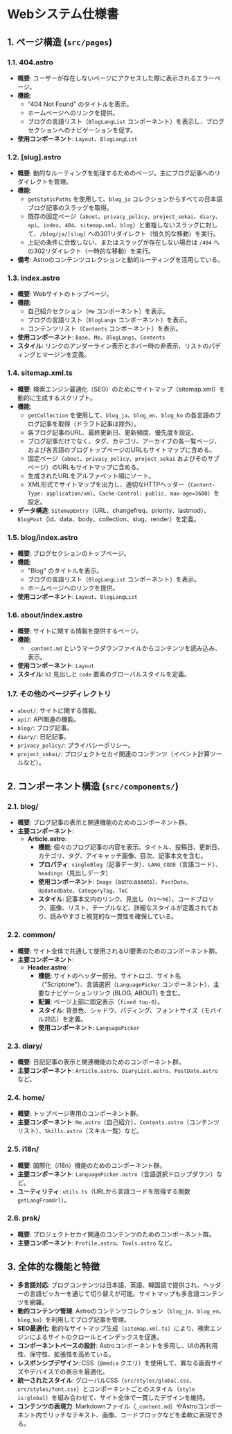 # Webシステム仕様書

## 1. ページ構造 (`src/pages`)

### 1.1. 404.astro

- **概要**: ユーザーが存在しないページにアクセスした際に表示されるエラーページ。
- **機能**:
  - "404 Not Found" のタイトルを表示。
  - ホームページへのリンクを提供。
  - ブログの言語リスト（`BlogLangList` コンポーネント）を表示し、ブログセクションへのナビゲーションを促す。
- **使用コンポーネント**: `Layout`、`BlogLangList`

### 1.2. [slug].astro

- **概要**: 動的なルーティングを処理するためのページ。主にブログ記事へのリダイレクトを管理。
- **機能**:
  - `getStaticPaths` を使用して、`blog_ja` コレクションからすべての日本語ブログ記事のスラッグを取得。
  - 既存の固定ページ（`about`、`privacy_policy`、`project_sekai`、`diary`、`api`、`index`、`404`、`sitemap.xml`、`blog`）と重複しないスラッグに対して、`/blog/ja/[slug]` への301リダイレクト（恒久的な移動）を実行。
  - 上記の条件に合致しない、またはスラッグが存在しない場合は `/404` への302リダイレクト（一時的な移動）を実行。
- **備考**: Astroのコンテンツコレクションと動的ルーティングを活用している。

### 1.3. index.astro

- **概要**: Webサイトのトップページ。
- **機能**:
  - 自己紹介セクション（`Me` コンポーネント）を表示。
  - ブログの言語リスト（`BlogLangs` コンポーネント）を表示。
  - コンテンツリスト（`Contents` コンポーネント）を表示。
- **使用コンポーネント**: `Base`、`Me`、`BlogLangs`、`Contents`
- **スタイル**: リンクのアンダーライン表示とホバー時の非表示、リストのパディングとマージンを定義。

### 1.4. sitemap.xml.ts

- **概要**: 検索エンジン最適化（SEO）のためにサイトマップ（sitemap.xml）を動的に生成するスクリプト。
- **機能**:
  - `getCollection` を使用して、`blog_ja`、`blog_en`、`blog_ko` の各言語のブログ記事を取得（ドラフト記事は除外）。
  - 各ブログ記事のURL、最終更新日、更新頻度、優先度を設定。
  - ブログ記事だけでなく、タグ、カテゴリ、アーカイブの各一覧ページ、および各言語のブログトップページのURLもサイトマップに含める。
  - 固定ページ（`about`、`privacy_policy`、`project_sekai` およびそのサブページ）のURLもサイトマップに含める。
  - 生成されたURLをアルファベット順にソート。
  - XML形式でサイトマップを出力し、適切なHTTPヘッダー（`Content-Type: application/xml`、`Cache-Control: public, max-age=3600`）を設定。
- **データ構造**: `SitemapEntry`（URL、changefreq、priority、lastmod）、`BlogPost`（id、data、body、collection、slug、render）を定義。

### 1.5. blog/index.astro

- **概要**: ブログセクションのトップページ。
- **機能**:
  - "Blog" のタイトルを表示。
  - ブログの言語リスト（`BlogLangList` コンポーネント）を表示。
  - ホームページへのリンクを提供。
- **使用コンポーネント**: `Layout`、`BlogLangList`

### 1.6. about/index.astro

- **概要**: サイトに関する情報を提供するページ。
- **機能**:
  - `_content.md` というマークダウンファイルからコンテンツを読み込み、表示。
- **使用コンポーネント**: `Layout`
- **スタイル**: `h2` 見出しと `code` 要素のグローバルスタイルを定義。

### 1.7. その他のページディレクトリ

- `about/`: サイトに関する情報。
- `api/`: API関連の機能。
- `blog/`: ブログ記事。
- `diary/`: 日記記事。
- `privacy_policy/`: プライバシーポリシー。
- `project_sekai/`: プロジェクトセカイ関連のコンテンツ（イベント計算ツールなど）。

## 2. コンポーネント構造 (`src/components/`)

### 2.1. blog/

- **概要**: ブログ記事の表示と関連機能のためのコンポーネント群。
- **主要コンポーネント**:
  - **Article.astro**:
    - **機能**: 個々のブログ記事の内容を表示。タイトル、投稿日、更新日、カテゴリ、タグ、アイキャッチ画像、目次、記事本文を含む。
    - **プロパティ**: `singleBlog`（記事データ）、`LANG_CODE`（言語コード）、`headings`（見出しデータ）
    - **使用コンポーネント**: `Image`（astro:assets）、`PostDate`、`UpdatedDate`、`CategoryTag`、`ToC`
    - **スタイル**: 記事本文内のリンク、見出し（`h1`〜`h6`）、コードブロック、画像、リスト、テーブルなど、詳細なスタイルが定義されており、読みやすさと視覚的な一貫性を確保している。

### 2.2. common/

- **概要**: サイト全体で共通して使用されるUI要素のためのコンポーネント群。
- **主要コンポーネント**:
  - **Header.astro**:
    - **機能**: サイトのヘッダー部分。サイトロゴ、サイト名（"Scriptone"）、言語選択（`LanguagePicker` コンポーネント）、主要なナビゲーションリンク (BLOG, ABOUT) を含む。
    - **配置**: ページ上部に固定表示（`fixed top-0`）。
    - **スタイル**: 背景色、シャドウ、パディング、フォントサイズ（モバイル対応）を定義。
    - **使用コンポーネント**: `LanguagePicker`

### 2.3. diary/

- **概要**: 日記記事の表示と関連機能のためのコンポーネント群。
- **主要コンポーネント**: `Article.astro`、`DiaryList.astro`、`PostDate.astro` など。

### 2.4. home/

- **概要**: トップページ専用のコンポーネント群。
- **主要コンポーネント**: `Me.astro`（自己紹介）、`Contents.astro`（コンテンツリスト）、`Skills.astro`（スキル一覧）など。

### 2.5. i18n/

- **概要**: 国際化（i18n）機能のためのコンポーネント群。
- **主要コンポーネント**: `LanguagePicker.astro`（言語選択ドロップダウン）など。
- **ユーティリティ**: `utils.ts`（URLから言語コードを取得する関数 `getLangFromUrl`）。

### 2.6. prsk/

- **概要**: プロジェクトセカイ関連のコンテンツのためのコンポーネント群。
- **主要コンポーネント**: `Profile.astro`、`Tools.astro` など。

## 3. 全体的な機能と特徴

- **多言語対応**: ブログコンテンツは日本語、英語、韓国語で提供され、ヘッダーの言語ピッカーを通じて切り替えが可能。サイトマップも多言語コンテンツを網羅。
- **動的コンテンツ管理**: Astroのコンテンツコレクション（`blog_ja`、`blog_en`、`blog_ko`）を利用してブログ記事を管理。
- **SEO最適化**: 動的なサイトマップ生成（`sitemap.xml.ts`）により、検索エンジンによるサイトのクロールとインデックスを促進。
- **コンポーネントベースの設計**: Astroコンポーネントを多用し、UIの再利用性、保守性、拡張性を高めている。
- **レスポンシブデザイン**: CSS（`@media` クエリ）を使用して、異なる画面サイズやデバイスでの表示を最適化。
- **統一されたスタイル**: グローバルCSS（`src/styles/global.css`、`src/styles/font.css`）とコンポーネントごとのスタイル（`style is:global`）を組み合わせて、サイト全体で一貫したデザインを維持。
- **コンテンツの表現力**: Markdownファイル（`_content.md`）やAstroコンポーネント内でリッチなテキスト、画像、コードブロックなどを柔軟に表現できる。
